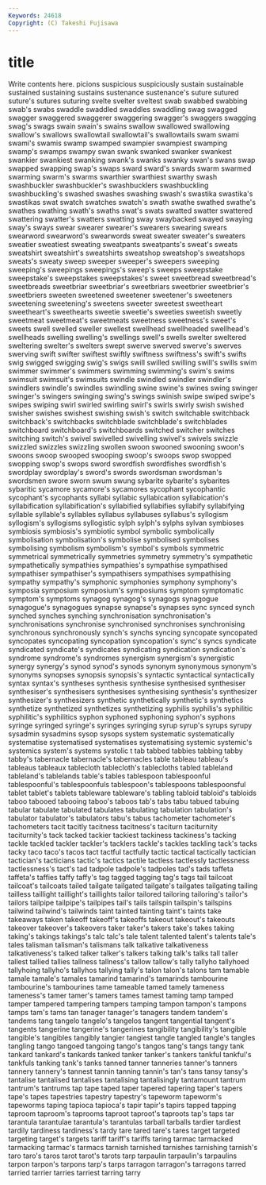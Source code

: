 ```yaml
---
Keywords: 24618 
Copyright: (C) Takeshi Fujisawa
---
```


# title

Write contents here.
picions
suspicious suspiciously sustain sustainable sustained sustaining sustains sustenance sustenance's suture
sutured suture's sutures suturing svelte svelter sveltest swab swabbed swabbing
swab's swabs swaddle swaddled swaddles swaddling swag swagged swagger swaggered
swaggerer swaggering swagger's swaggers swagging swag's swags swain swain's swains
swallow swallowed swallowing swallow's swallows swallowtail swallowtail's swallowtails swam swami
swami's swamis swamp swamped swampier swampiest swamping swamp's swamps swampy
swan swank swanked swanker swankest swankier swankiest swanking swank's swanks
swanky swan's swans swap swapped swapping swap's swaps sward sward's
swards swarm swarmed swarming swarm's swarms swarthier swarthiest swarthy swash
swashbuckler swashbuckler's swashbucklers swashbuckling swashbuckling's swashed swashes swashing swash's swastika
swastika's swastikas swat swatch swatches swatch's swath swathe swathed swathe's
swathes swathing swath's swaths swat's swats swatted swatter swattered swattering
swatter's swatters swatting sway swaybacked swayed swaying sway's sways swear
swearer swearer's swearers swearing swears swearword swearword's swearwords sweat sweater
sweater's sweaters sweatier sweatiest sweating sweatpants sweatpants's sweat's sweats sweatshirt
sweatshirt's sweatshirts sweatshop sweatshop's sweatshops sweats's sweaty sweep sweeper sweeper's
sweepers sweeping sweeping's sweepings sweepings's sweep's sweeps sweepstake sweepstake's sweepstakes
sweepstakes's sweet sweetbread sweetbread's sweetbreads sweetbriar sweetbriar's sweetbriars sweetbrier sweetbrier's
sweetbriers sweeten sweetened sweetener sweetener's sweeteners sweetening sweetening's sweetens sweeter
sweetest sweetheart sweetheart's sweethearts sweetie sweetie's sweeties sweetish sweetly sweetmeat
sweetmeat's sweetmeats sweetness sweetness's sweet's sweets swell swelled sweller swellest
swellhead swellheaded swellhead's swellheads swelling swelling's swellings swell's swells swelter
sweltered sweltering swelter's swelters swept swerve swerved swerve's swerves swerving
swift swifter swiftest swiftly swiftness swiftness's swift's swifts swig swigged
swigging swig's swigs swill swilled swilling swill's swills swim swimmer
swimmer's swimmers swimming swimming's swim's swims swimsuit swimsuit's swimsuits swindle
swindled swindler swindler's swindlers swindle's swindles swindling swine swine's swines
swing swinger swinger's swingers swinging swing's swings swinish swipe swiped
swipe's swipes swiping swirl swirled swirling swirl's swirls swirly swish
swished swisher swishes swishest swishing swish's switch switchable switchback switchback's
switchbacks switchblade switchblade's switchblades switchboard switchboard's switchboards switched switcher switches
switching switch's swivel swivelled swivelling swivel's swivels swizzle swizzled swizzles
swizzling swollen swoon swooned swooning swoon's swoons swoop swooped swooping
swoop's swoops swop swopped swopping swop's swops sword swordfish swordfishes
swordfish's swordplay swordplay's sword's swords swordsman swordsman's swordsmen swore sworn
swum swung sybarite sybarite's sybarites sybaritic sycamore sycamore's sycamores sycophant
sycophantic sycophant's sycophants syllabi syllabic syllabication syllabication's syllabification syllabification's syllabified
syllabifies syllabify syllabifying syllable syllable's syllables syllabus syllabuses syllabus's syllogism
syllogism's syllogisms syllogistic sylph sylph's sylphs sylvan symbioses symbiosis symbiosis's
symbiotic symbol symbolic symbolically symbolisation symbolisation's symbolise symbolised symbolises symbolising
symbolism symbolism's symbol's symbols symmetric symmetrical symmetrically symmetries symmetry symmetry's
sympathetic sympathetically sympathies sympathies's sympathise sympathised sympathiser sympathiser's sympathisers sympathises
sympathising sympathy sympathy's symphonic symphonies symphony symphony's symposia symposium symposium's
symposiums symptom symptomatic symptom's symptoms synagog synagog's synagogs synagogue synagogue's
synagogues synapse synapse's synapses sync synced synch synched synches synching
synchronisation synchronisation's synchronisations synchronise synchronised synchronises synchronising synchronous synchronously synch's
synchs syncing syncopate syncopated syncopates syncopating syncopation syncopation's sync's syncs
syndicate syndicated syndicate's syndicates syndicating syndication syndication's syndrome syndrome's syndromes
synergism synergism's synergistic synergy synergy's synod synod's synods synonym synonymous
synonym's synonyms synopses synopsis synopsis's syntactic syntactical syntactically syntax syntax's
syntheses synthesis synthesise synthesised synthesiser synthesiser's synthesisers synthesises synthesising synthesis's
synthesizer synthesizer's synthesizers synthetic synthetically synthetic's synthetics synthetize synthetized synthetizes
synthetizing syphilis syphilis's syphilitic syphilitic's syphilitics syphon syphoned syphoning syphon's
syphons syringe syringed syringe's syringes syringing syrup syrup's syrups syrupy
sysadmin sysadmins sysop sysops system systematic systematically systematise systematised systematises
systematising systemic systemic's systemics system's systems systolic t tab tabbed
tabbies tabbing tabby tabby's tabernacle tabernacle's tabernacles table tableau tableau's
tableaus tableaux tablecloth tablecloth's tablecloths tabled tableland tableland's tablelands table's
tables tablespoon tablespoonful tablespoonful's tablespoonfuls tablespoon's tablespoons tablespoonsful tablet tablet's
tablets tableware tableware's tabling tabloid tabloid's tabloids taboo tabooed tabooing
taboo's taboos tab's tabs tabu tabued tabuing tabular tabulate tabulated
tabulates tabulating tabulation tabulation's tabulator tabulator's tabulators tabu's tabus tachometer
tachometer's tachometers tacit tacitly tacitness tacitness's taciturn taciturnity taciturnity's tack
tacked tackier tackiest tackiness tackiness's tacking tackle tackled tackler tackler's
tacklers tackle's tackles tackling tack's tacks tacky taco taco's tacos
tact tactful tactfully tactic tactical tactically tactician tactician's tacticians tactic's
tactics tactile tactless tactlessly tactlessness tactlessness's tact's tad tadpole tadpole's
tadpoles tad's tads taffeta taffeta's taffies taffy taffy's tag tagged
tagging tag's tags tail tailcoat tailcoat's tailcoats tailed tailgate tailgated
tailgate's tailgates tailgating tailing tailless taillight taillight's taillights tailor tailored
tailoring tailoring's tailor's tailors tailpipe tailpipe's tailpipes tail's tails tailspin
tailspin's tailspins tailwind tailwind's tailwinds taint tainted tainting taint's taints
take takeaways taken takeoff takeoff's takeoffs takeout takeout's takeouts takeover
takeover's takeovers taker taker's takers take's takes taking taking's takings
takings's talc talc's tale talent talented talent's talents tale's tales
talisman talisman's talismans talk talkative talkativeness talkativeness's talked talker talker's
talkers talking talk's talks tall taller tallest tallied tallies tallness
tallness's tallow tallow's tally tallyho tallyhoed tallyhoing tallyho's tallyhos tallying
tally's talon talon's talons tam tamable tamale tamale's tamales tamarind
tamarind's tamarinds tambourine tambourine's tambourines tame tameable tamed tamely tameness
tameness's tamer tamer's tamers tames tamest taming tamp tamped tamper
tampered tampering tampers tamping tampon tampon's tampons tamps tam's tams
tan tanager tanager's tanagers tandem tandem's tandems tang tangelo tangelo's
tangelos tangent tangential tangent's tangents tangerine tangerine's tangerines tangibility tangibility's
tangible tangible's tangibles tangibly tangier tangiest tangle tangled tangle's tangles
tangling tango tangoed tangoing tango's tangos tang's tangs tangy tank
tankard tankard's tankards tanked tanker tanker's tankers tankful tankful's tankfuls
tanking tank's tanks tanned tanner tanneries tanner's tanners tannery tannery's
tannest tannin tanning tannin's tan's tans tansy tansy's tantalise tantalised
tantalises tantalising tantalisingly tantamount tantrum tantrum's tantrums tap tape taped
taper tapered tapering taper's tapers tape's tapes tapestries tapestry tapestry's
tapeworm tapeworm's tapeworms taping tapioca tapioca's tapir tapir's tapirs tapped
tapping taproom taproom's taprooms taproot taproot's taproots tap's taps tar
tarantula tarantulae tarantula's tarantulas tarball tarballs tardier tardiest tardily tardiness
tardiness's tardy tare tared tare's tares target targeted targeting target's
targets tariff tariff's tariffs taring tarmac tarmacked tarmacking tarmac's tarmacs
tarnish tarnished tarnishes tarnishing tarnish's taro taro's taros tarot tarot's
tarots tarp tarpaulin tarpaulin's tarpaulins tarpon tarpon's tarpons tarp's tarps
tarragon tarragon's tarragons tarred tarried tarrier tarries tarriest tarring tarry
